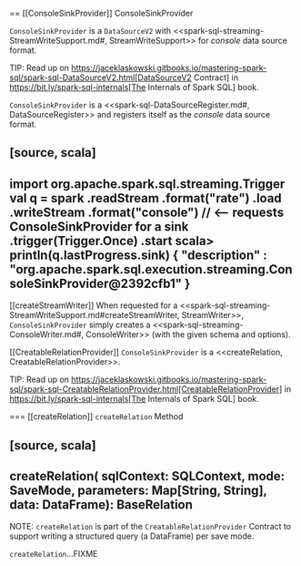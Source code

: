 == [[ConsoleSinkProvider]] ConsoleSinkProvider

`ConsoleSinkProvider` is a `DataSourceV2` with <<spark-sql-streaming-StreamWriteSupport.md#, StreamWriteSupport>> for *console* data source format.

TIP: Read up on https://jaceklaskowski.gitbooks.io/mastering-spark-sql/spark-sql-DataSourceV2.html[DataSourceV2 Contract] in https://bit.ly/spark-sql-internals[The Internals of Spark SQL] book.

`ConsoleSinkProvider` is a <<spark-sql-DataSourceRegister.md#, DataSourceRegister>> and registers itself as the *console* data source format.

[source, scala]
----
import org.apache.spark.sql.streaming.Trigger
val q = spark
  .readStream
  .format("rate")
  .load
  .writeStream
  .format("console") // <-- requests ConsoleSinkProvider for a sink
  .trigger(Trigger.Once)
  .start
scala> println(q.lastProgress.sink)
{
  "description" : "org.apache.spark.sql.execution.streaming.ConsoleSinkProvider@2392cfb1"
}
----

[[createStreamWriter]]
When requested for a <<spark-sql-streaming-StreamWriteSupport.md#createStreamWriter, StreamWriter>>, `ConsoleSinkProvider` simply creates a <<spark-sql-streaming-ConsoleWriter.md#, ConsoleWriter>> (with the given schema and options).

[[CreatableRelationProvider]]
`ConsoleSinkProvider` is a <<createRelation, CreatableRelationProvider>>.

TIP: Read up on https://jaceklaskowski.gitbooks.io/mastering-spark-sql/spark-sql-CreatableRelationProvider.html[CreatableRelationProvider] in https://bit.ly/spark-sql-internals[The Internals of Spark SQL] book.

=== [[createRelation]] `createRelation` Method

[source, scala]
----
createRelation(
  sqlContext: SQLContext,
  mode: SaveMode,
  parameters: Map[String, String],
  data: DataFrame): BaseRelation
----

NOTE: `createRelation` is part of the `CreatableRelationProvider` Contract to support writing a structured query (a DataFrame) per save mode.

`createRelation`...FIXME

